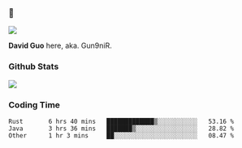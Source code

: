 ### 👋

![](https://komarev.com/ghpvc/?username=Gun9niR&label=Total+Views)

**David Guo** here, aka. Gun9niR.

### Github Stats

<img src="https://github-readme-stats.vercel.app/api?username=Gun9niR&count_private=true&show_icons=true&theme=vue-dark&hide_title=true">

### Coding Time

<!--START_SECTION:waka-->

```text
Rust       6 hrs 40 mins   █████████████▒░░░░░░░░░░░   53.16 %
Java       3 hrs 36 mins   ███████▒░░░░░░░░░░░░░░░░░   28.82 %
Other      1 hr 3 mins     ██░░░░░░░░░░░░░░░░░░░░░░░   08.47 %
```

<!--END_SECTION:waka-->

